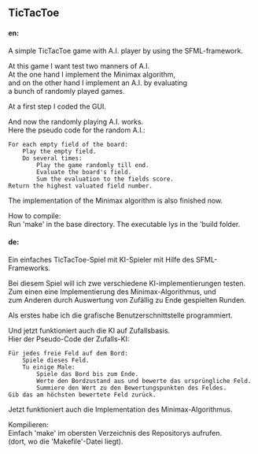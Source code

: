 ## TicTacToe

#### en:
A simple TicTacToe game with A.I. player by using the SFML-framework.  

At this game I want test two manners of A.I.  
At the one hand I implement the Minimax algorithm,  
and on the other hand I implement an A.I. by evaluating  
a bunch of randomly played games.  

At a first step I coded the GUI.  

And now the randomly playing A.I. works.  
Here the pseudo code for the random A.I.:  

    For each empty field of the board:
        Play the empty field.
        Do several times:
            Play the game randomly till end.
            Evaluate the board's field.
            Sum the evaluation to the fields score.
    Return the highest valuated field number.


The implementation of the Minimax algorithm is also finished now.

How to compile:  
Run 'make' in the base directory. The executable lys in the 'build folder.  


#### de:

Ein einfaches TicTacToe-Spiel mit KI-Spieler mit Hilfe des SFML-Frameworks.  

Bei diesem Spiel will ich zwe verschiedene KI-implementierungen testen.  
Zum einen eine Implementierung des Minimax-Algorithmus, und  
zum Anderen durch Auswertung von Zufällig zu Ende gespielten Runden.  

Als erstes habe ich die grafische Benutzerschnittstelle programmiert.  

Und jetzt funktioniert auch die KI auf Zufallsbasis.  
Hier der Pseudo-Code der Zufalls-KI:

    Für jedes freie Feld auf dem Bord:  
        Spiele dieses Feld.  
        Tu einige Male:  
            Spiele das Bord bis zum Ende.  
            Werte den Bordzustand aus und bewerte das ursprüngliche Feld.  
            Summiere den Wert zu den Bewertungspunkten des Feldes.  
    Gib das am höchsten bewertete Feld zurück.  

Jetzt funktioniert auch die Implementation des Minimax-Algorithmus.  

Kompilieren:  
Einfach 'make' im obersten Verzeichnis des Repositorys aufrufen.  
(dort, wo die 'Makefile'-Datei liegt).  

